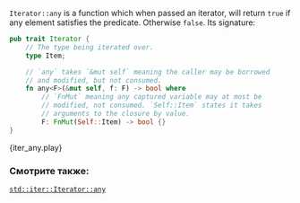 `Iterator::any` is a function which when passed an iterator, will return
`true` if any element satisfies the predicate. Otherwise `false`. Its
signature:

```rust
pub trait Iterator {
    // The type being iterated over.
    type Item;

    // `any` takes `&mut self` meaning the caller may be borrowed
    // and modified, but not consumed.
    fn any<F>(&mut self, f: F) -> bool where
        // `FnMut` meaning any captured variable may at most be
        // modified, not consumed. `Self::Item` states it takes
        // arguments to the closure by value.
        F: FnMut(Self::Item) -> bool {}
}
```

{iter_any.play}

### Смотрите также:

[`std::iter::Iterator::any`][any]

[any]: http://doc.rust-lang.org/std/iter/trait.Iterator.html#method.any
